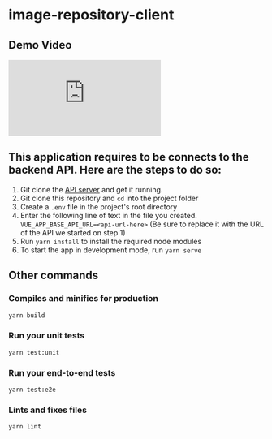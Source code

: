 # image-repository-client

## Demo Video
<iframe src="https://imagerepo.app/demo-video.mp4" allowfullscreen="true" frameborder="0"> </iframe>

## This application requires to be connects to the backend API. Here are the steps to do so:
1. Git clone the [API server](https://github.com/mehtaabGill/image-repository-server) and get it running.
2. Git clone this repository and `cd` into the project folder
3. Create a `.env` file in the project's root directory 
4. Enter the following line of text in the file you created. `VUE_APP_BASE_API_URL=<api-url-here>` (Be sure to replace it with the URL of the API we started on step 1)
5. Run `yarn install` to install the required node modules
6. To start the app in development mode, run `yarn serve`

## Other commands

### Compiles and minifies for production
```
yarn build
```

### Run your unit tests
```
yarn test:unit
```

### Run your end-to-end tests
```
yarn test:e2e
```

### Lints and fixes files
```
yarn lint
```